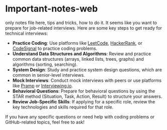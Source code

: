 # Important-notes-web
only notes file here, tips and tricks, how to do it.
It seems like you want to prepare for job-related interviews. Here are some key steps to get ready for technical interviews:

- **Practice Coding**: Use platforms like [LeetCode](https://leetcode.com/), [HackerRank](https://www.hackerrank.com/), or [CodeSignal](https://codesignal.com/) to practice coding problems.
- **Understand Data Structures and Algorithms**: Review and practice common data structures (arrays, linked lists, trees, graphs) and algorithms (sorting, searching).
- **System Design**: Study and practice system design questions, which are common in senior-level interviews.
- **Mock Interviews**: Conduct mock interviews with peers or use platforms like [Pramp](https://www.pramp.com/) or [Interviewing.io](https://interviewing.io/).
- **Behavioral Questions**: Prepare for behavioral questions by using the STAR method (Situation, Task, Action, Result) to structure your answers.
- **Review Job-Specific Skills**: If applying for a specific role, review the key technologies and skills required for that role.

If you have any specific questions or need help with coding problems or GitHub-related topics, feel free to ask!
